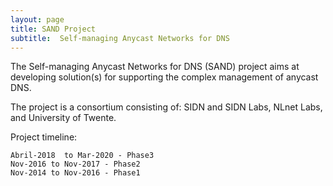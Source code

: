 ```yaml
---
layout: page
title: SAND Project
subtitle:  Self-managing Anycast Networks for DNS
---
```


The Self-managing Anycast Networks for DNS (SAND) project aims at developing solution(s) for supporting the complex management of anycast DNS.

The project is a consortium consisting of: SIDN and SIDN Labs, NLnet Labs, and University of Twente.

Project timeline:

	Abril-2018  to Mar-2020 - Phase3  
	Nov-2016 to Nov-2017 - Phase2 
	Nov-2014 to Nov-2016 - Phase1 


